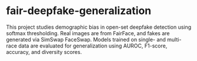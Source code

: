 # fair-deepfake-generalization
This project studies demographic bias in open-set deepfake detection using softmax thresholding. Real images are from FairFace, and fakes are generated via SimSwap FaceSwap. Models trained on single- and multi-race data are evaluated for generalization using AUROC, F1-score, accuracy, and diversity scores.
